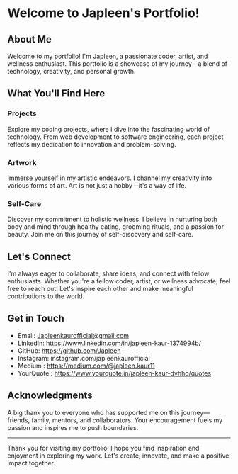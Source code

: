 # Welcome to Japleen's Portfolio!

## About Me

Welcome to my portfolio! I'm Japleen, a passionate coder, artist, and wellness enthusiast. This portfolio is a showcase of my journey—a blend of technology, creativity, and personal growth.

## What You'll Find Here

### Projects
Explore my coding projects, where I dive into the fascinating world of technology. From web development to software engineering, each project reflects my dedication to innovation and problem-solving.

### Artwork
Immerse yourself in my artistic endeavors. I channel my creativity into various forms of art. Art is not just a hobby—it's a way of life.

### Self-Care
Discover my commitment to holistic wellness. I believe in nurturing both body and mind through healthy eating, grooming rituals, and a passion for beauty. Join me on this journey of self-discovery and self-care.

## Let's Connect

I'm always eager to collaborate, share ideas, and connect with fellow enthusiasts. Whether you're a fellow coder, artist, or wellness advocate, feel free to reach out! Let's inspire each other and make meaningful contributions to the world.

## Get in Touch

- Email: Japleenkaurofficial@gmail.com
- LinkedIn: https://www.linkedin.com/in/japleen-kaur-1374994b/
- GitHub: https://github.com/Japleen 
- Instagram: instagram.com/japleenkaurofficial 
- Medium : https://medium.com/@japleen.kaur11
- YourQuote : https://www.yourquote.in/japleen-kaur-dvhho/quotes

## Acknowledgments

A big thank you to everyone who has supported me on this journey—friends, family, mentors, and collaborators. Your encouragement fuels my passion and inspires me to push boundaries.

---

Thank you for visiting my portfolio! I hope you find inspiration and enjoyment in exploring my work. Let's create, innovate, and make a positive impact together.